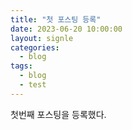 ```yaml
---
title: "첫 포스팅 등록"
date: 2023-06-20 10:00:00
layout: signle
categories:
  - blog
tags:
  - blog
  - test
---
```

첫번째 포스팅을 등록했다.
